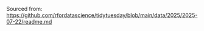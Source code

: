 Sourced from: https://github.com/rfordatascience/tidytuesday/blob/main/data/2025/2025-07-22/readme.md

